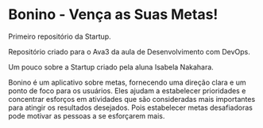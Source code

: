 # Bonino - Vença as Suas Metas!

 Primeiro repositório da Startup.

Repositório criado para o Ava3 da aula de Desenvolvimento com DevOps.

Um pouco sobre a Startup criado pela aluna Isabela Nakahara.

Bonino é um aplicativo sobre metas, fornecendo uma direção clara e um ponto de foco para os usuários. Eles ajudam a estabelecer prioridades e concentrar esforços em atividades que são consideradas mais importantes para atingir os resultados desejados. Pois estabelecer metas desafiadoras pode motivar as pessoas a se esforçarem mais.